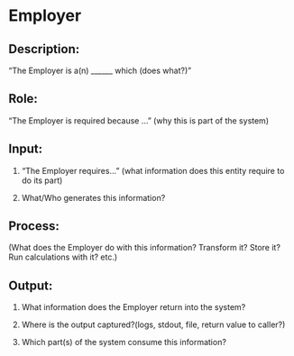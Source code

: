 # Employer


## Description:

“The Employer
 is a(n) ______ which (does what?)”

## Role:

“The Employer
 is required because …” (why this is part of the system)

## Input:

1. “The Employer
 requires…” (what information does this entity require to do its part)

2. What/Who generates this information?

## Process:

(What does the Employer
 do with this information? Transform it? Store it? Run calculations with it? etc.)

## Output:

1. What information does the Employer
 return into the system? 

2. Where is the output captured?(logs, stdout, file, return value to caller?) 

3. Which part(s) of the system consume this information?